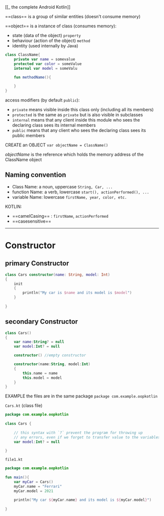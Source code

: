 [[_ the complete Android Kotlin]]

==class== is a group of similar entities (doesn't consume memory)

==object== is a instance of class (consumes memory):
- state (data of the object) `property`
- behaviour (action of the object) `method`
- identity (used internally by Java) 

```kotlin
class ClassName{
	private var name = somevalue
	protected var color = someValue
	internal var model = someValu

	fun methodName(){
	
	}
}
```

access modifiers (by default `public`):
- `private` means visible inside this class only (including all its members)
- `protected` is the same as `private` but is also visible in subclasses
- `internal` means that any client inside this module who sees the declaring class sees its internal members
- `public` means that any client who sees the declaring class sees its public members


CREATE an OBJECT
`var objectName = ClassName()`

*objectName* is the reference which holds the memory address of the ClassName object



## Naming convention
- Class Name: a noun, uppercase `String, Car, ...`
- function Name: a verb, lowercase `start(), actionPerformed(), ...`
- variable Name: lowercase `firstName, year, color, etc.`

KOTLIN:
- ==camelCasing== : `firstName`, `actionPerformed`
- ==casesensitive==

----
# Constructor

## primary Constructor
```kotlin
class Cars constructor(name: String, model: Int)
{
	init
	{
		println("My car is $name and its model is $model")
	}
	
}
```

## secondary Constructor
```kotlin
class Cars()
{
	var name:String? = null
	var model:Int? = null

	constructor() //empty constructor

	constructor(name:String, model:Int)
	{
		this.name = name
		this.model = model
	}
}
```

EXAMPLE
the files are in the same package `package com.example.oopkotlin `

 
`Cars.kt` (class file)
```kotlin
package com.example.oopkotlin  
  
class Cars {  
  
    // this syntax with `?` prevent the program for throwing up  
    // any errors, even if we forget to transfer value to the variables later    var name:String? = null  
    var model:Int? = null  
  
}
```


`file1.kt`
```kotlin
package com.example.oopkotlin  
  
fun main(){  
    var myCar = Cars()  
    myCar.name = "Ferrari"  
    myCar.model = 2021  
  
    println("My car ${myCar.name} and its model is ${myCar.model}")  
  
}
```

















